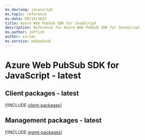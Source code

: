 ```yaml
---
ms.devlang: javascript
ms.topic: reference
ms.data: 09/12/2022
title: Azure Web PubSub SDK for JavaScript
description: Reference for Azure Web PubSub SDK for JavaScript
ms.author: jeffish
author: xirzec
ms.service: webpubsub
---
```

# Azure Web PubSub SDK for JavaScript - latest

## Client packages - latest
[!INCLUDE [client-packages](web-pubsub-client-index.md)]
## Management packages - latest
[!INCLUDE [mgmt-packages](web-pubsub-mgmt-index.md)]